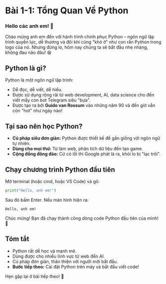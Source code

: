 # Bài 1-1: Tổng Quan Về Python

### Hello các anh em! 🐍

Chào mừng anh em đến với hành trình chinh phục Python – ngôn ngữ lập trình quyền lực, dễ thương và đôi khi cũng "khó ở" như con rắn Python trong logo của nó. Nhưng đừng lo, hôm nay chúng ta sẽ bắt đầu nhẹ nhàng, không đau não đâu! 😆

## Python là gì?
Python là một ngôn ngữ lập trình:
- Dễ đọc, dễ viết, dễ hiểu.
- Được sử dụng rộng rãi từ web development, AI, data science cho đến viết mấy con bot Telegram siêu "bựa".
- Được tạo ra bởi **Guido van Rossum** vào những năm 90 và đến giờ vẫn còn "hot" như ngày nào!

## Tại sao nên học Python?
- **Cú pháp siêu đơn giản:** Python được thiết kế để gần giống với ngôn ngữ tự nhiên.
- **Dùng cho mọi thứ:** Từ làm web, phân tích dữ liệu đến tạo game.
- **Cộng đồng đông đảo:** Cứ có lỗi thì Google phát là ra, khỏi lo bị "lạc trôi".

## Chạy chương trình Python đầu tiên
Mở terminal (hoặc cmd, hoặc VS Code) và gõ:
```python
print("Hello, anh em!")
```
Sau đó bấm Enter. Nếu màn hình hiện ra:
```
Hello, anh em!
```
Chúc mừng! Bạn đã chạy thành công dòng code Python đầu tiên của mình! 🎉

## Tóm tắt
- Python rất dễ học và mạnh mẽ.
- Dùng được cho nhiều lĩnh vực từ web đến AI.
- Cú pháp đơn giản, thân thiện với người mới bắt đầu.
- **Bước tiếp theo:** Cài đặt Python trên máy và bắt đầu viết code!

Hẹn gặp lại ở bài tiếp theo! 🚀

